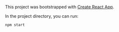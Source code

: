 This project was bootstrapped with [Create React App](https://github.com/facebook/create-react-app).

In the project directory, you can run:

`npm start`
